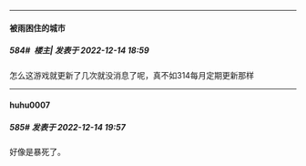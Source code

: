 

*****

####  被雨困住的城市  
##### 584#         楼主| 发表于 2022-12-14 18:59

怎么这游戏就更新了几次就没消息了呢，真不如314每月定期更新那样



*****

####  huhu0007  
##### 585#       发表于 2022-12-14 19:57

好像是暴死了。

